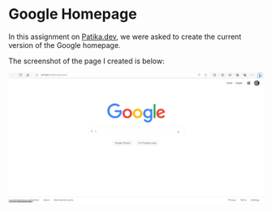 # Google Homepage

In this assignment on [Patika.dev](https://patika.dev), we were asked to create the current version of the Google homepage.

The screenshot of the page I created is below: 

![Screenshot](assets/Screenshot.png)
